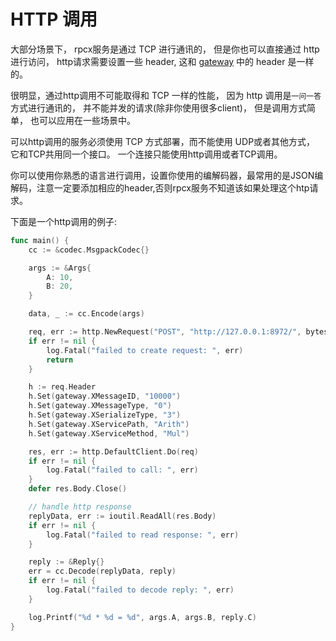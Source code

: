 # HTTP 调用

大部分场景下， rpcx服务是通过 TCP 进行通讯的， 但是你也可以直接通过 http 进行访问， http请求需要设置一些 header, 这和 [gateway](https://github.com/rpcx-ecosystem/rpcx-gateway) 中的 header 是一样的。

很明显，通过http调用不可能取得和 TCP 一样的性能， 因为 http 调用是`一问一答`方式进行通讯的， 并不能并发的请求(除非你使用很多client)， 但是调用方式简单， 也可以应用在一些场景中。

可以http调用的服务必须使用 TCP 方式部署，而不能使用 UDP或者其他方式， 它和TCP共用同一个接口。 一个连接只能使用http调用或者TCP调用。

你可以使用你熟悉的语言进行调用，设置你使用的编解码器，最常用的是JSON编解码，注意一定要添加相应的header,否则rpcx服务不知道该如果处理这个htp请求。

下面是一个http调用的例子:

```go
func main() {
	cc := &codec.MsgpackCodec{}

	args := &Args{
		A: 10,
		B: 20,
	}

	data, _ := cc.Encode(args)

	req, err := http.NewRequest("POST", "http://127.0.0.1:8972/", bytes.NewReader(data))
	if err != nil {
		log.Fatal("failed to create request: ", err)
		return
	}

	h := req.Header
	h.Set(gateway.XMessageID, "10000")
	h.Set(gateway.XMessageType, "0")
	h.Set(gateway.XSerializeType, "3")
	h.Set(gateway.XServicePath, "Arith")
	h.Set(gateway.XServiceMethod, "Mul")

	res, err := http.DefaultClient.Do(req)
	if err != nil {
		log.Fatal("failed to call: ", err)
	}
	defer res.Body.Close()

	// handle http response
	replyData, err := ioutil.ReadAll(res.Body)
	if err != nil {
		log.Fatal("failed to read response: ", err)
	}

	reply := &Reply{}
	err = cc.Decode(replyData, reply)
	if err != nil {
		log.Fatal("failed to decode reply: ", err)
	}

	log.Printf("%d * %d = %d", args.A, args.B, reply.C)
}
```
